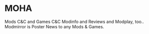 MOHA
====

Mods C&amp;C and Games C&amp;C Modinfo and Reviews and Modplay, too.. Modmirror is Poster News to any Mods &amp; Games.
